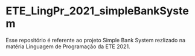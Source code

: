 # ETE_LingPr_2021_simpleBankSystem
Esse repositório é referente ao projeto Simple Bank System rezlizado na matéria Linguagem de Programação da ETE 2021.

